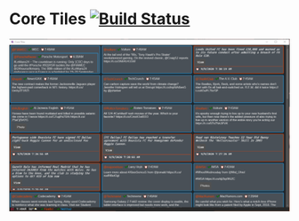# Core Tiles [![Build Status](https://dev.azure.com/iam0580/CoreTiles/_apis/build/status/tylerrichey.coretiles?branchName=master)](https://dev.azure.com/iam0580/CoreTiles/_build/latest?definitionId=1&branchName=master)

![Screenshot](screenshot.png)
